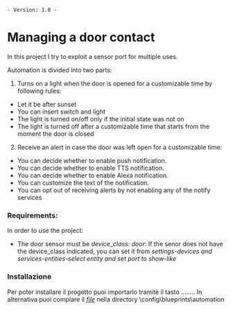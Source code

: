 `- Version: 1.0 -`

# Managing a door contact

In this project I try to exploit a sensor port for multiple uses. 

Automation is divided into two parts: 
1)  Turns on a light when the door is opened for a customizable time by following rules:
- Let it be after sunset
- You can insert switch and light
- The light is turned on/off only if the initial state was not on
- The light is turned off after a customizable time that starts from the moment the door is closed

2) Receive an alert in case the door was left open for a customizable time:
- You can decide whether to enable push notification.
- You can decide whether to enable TTS notification.
- You can decide whether to enable Alexa notification.
- You can customize the text of the notification.
- You can opt out of receiving alerts by not enabling any of the notify services

### Requirements:

In order to use the project:
- The door sensor must be *device_class: door*: If the senor does not have the device_class indicated, you can set it from *settings-devices and services-entities-select entity and set port to show-like* 


### Installazione

Per poter installare il progetto puoi importarlo tramitè il tasto ........
In alternativa puoi compiare il <i>[file](https://github.com/marco-hacs/Managing-a-door-contact-/blob/main/managing_a_door_contact.yaml)</i> nella directory \config\blueprints\automation 
